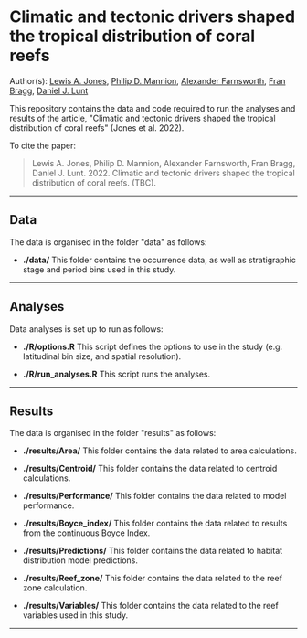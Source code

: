 # Climatic and tectonic drivers shaped the tropical distribution of coral reefs

Author(s): [Lewis A. Jones](mailto:LewisA.Jones@outlook.com), [Philip D. Mannion](mailto:philipdmannion@gmail.com), [Alexander Farnsworth](mailto:alex.Farnsworth@bristol.ac.uk), [Fran Bragg](mailto:Fran.Bragg@bristol.ac.uk), [Daniel J. Lunt](mailto:D.J.Lunt@bristol.ac.uk)

This repository contains the data and code required to run the analyses and results of the article, "Climatic and tectonic drivers shaped the tropical distribution of coral reefs" (Jones et al. 2022). 

To cite the paper: 
> Lewis A. Jones, Philip D. Mannion, Alexander Farnsworth, Fran Bragg, Daniel J. Lunt. 2022. Climatic and tectonic drivers shaped the tropical distribution of coral reefs. (TBC).

-------

## Data
The data is organised in the folder "data" as follows:

* **./data/**
This folder contains the occurrence data, as well as stratigraphic stage and period bins used in this study.

-------

## Analyses
Data analyses is set up to run as follows:

* **./R/options.R**
This script defines the options to use in the study (e.g. latitudinal bin size, and spatial resolution).

* **./R/run_analyses.R**
This script runs the analyses.

-------

## Results
The data is organised in the folder "results" as follows:

* **./results/Area/**
This folder contains the data related to area calculations.

* **./results/Centroid/**
This folder contains the data related to centroid calculations.

* **./results/Performance/**
This folder contains the data related to model performance.

* **./results/Boyce_index/**
This folder contains the data related to results from the continuous Boyce Index.

* **./results/Predictions/**
This folder contains the data related to habitat distribution model predictions.

* **./results/Reef_zone/**
This folder contains the data related to the reef zone calculation.

* **./results/Variables/**
This folder contains the data related to the reef variables used in this study.

-------
